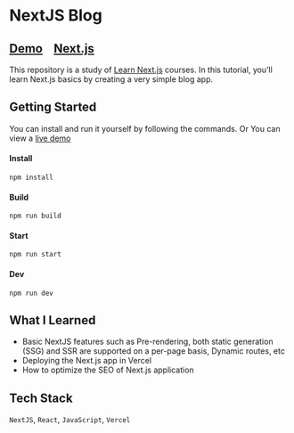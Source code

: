 # NextJS Blog

## [Demo](https://nextjs-blog-jiheon788.vercel.app)&nbsp;&nbsp;&nbsp;&nbsp;[Next.js](https://nextjs.org/)

This repository is a study of [Learn Next.js](https://nextjs.org/learn) courses. In this tutorial, you’ll learn Next.js basics by creating a very simple blog app.

## Getting Started

You can install and run it yourself by following the commands. Or You can view a [live demo](https://nextjs-blog-jiheon788.vercel.app)

#### Install

```
npm install
```

#### Build

```
npm run build
```

#### Start

```
npm run start
```

#### Dev

```
npm run dev
```

## What I Learned

- Basic NextJS features such as Pre-rendering, both static generation (SSG) and SSR are supported on a per-page basis, Dynamic routes, etc
- Deploying the Next.js app in Vercel
- How to optimize the SEO of Next.js application

## Tech Stack

`NextJS`, `React`, `JavaScript`, `Vercel`